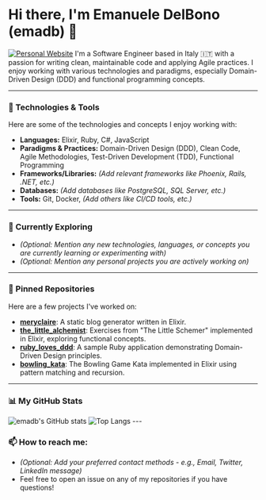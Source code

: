 # Hi there, I'm Emanuele DelBono (emadb) 👋

<a href="http://emanueledelbono.it/" target="_blank"><img src="https://img.shields.io/badge/Website-emanueledelbono.it-blue?style=flat-square" alt="Personal Website"></a>
I'm a Software Engineer based in Italy 🇮🇹 with a passion for writing clean, maintainable code and applying Agile practices. I enjoy working with various technologies and paradigms, especially Domain-Driven Design (DDD) and functional programming concepts.

---

### 🔧 Technologies & Tools

Here are some of the technologies and concepts I enjoy working with:

* **Languages:** Elixir, Ruby, C#, JavaScript
* **Paradigms & Practices:** Domain-Driven Design (DDD), Clean Code, Agile Methodologies, Test-Driven Development (TDD), Functional Programming
* **Frameworks/Libraries:** _(Add relevant frameworks like Phoenix, Rails, .NET, etc.)_
* **Databases:** _(Add databases like PostgreSQL, SQL Server, etc.)_
* **Tools:** Git, Docker, _(Add others like CI/CD tools, etc.)_

---

### 🌱 Currently Exploring

* _(Optional: Mention any new technologies, languages, or concepts you are currently learning or experimenting with)_
* _(Optional: Mention any personal projects you are actively working on)_

---

### 📌 Pinned Repositories

Here are a few projects I've worked on:

* **[meryclaire](https://github.com/emadb/meryclaire)**: A static blog generator written in Elixir.
* **[the_little_alchemist](https://github.com/emadb/the_little_alchemist)**: Exercises from "The Little Schemer" implemented in Elixir, exploring functional concepts.
* **[ruby_loves_ddd](https://github.com/emadb/ruby_loves_ddd)**: A sample Ruby application demonstrating Domain-Driven Design principles.
* **[bowling_kata](https://github.com/emadb/bowling_kata)**: The Bowling Game Kata implemented in Elixir using pattern matching and recursion.

---

### 📊 My GitHub Stats

![emadb's GitHub stats](https://github-readme-stats.vercel.app/api?username=emadb&show_icons=true&theme=radical) ![Top Langs](https://github-readme-stats.vercel.app/api/top-langs/?username=emadb&layout=compact&langs_count=8&theme=radical) ---

### 📫 How to reach me:

* _(Optional: Add your preferred contact methods - e.g., Email, Twitter, LinkedIn message)_
* Feel free to open an issue on any of my repositories if you have questions!

